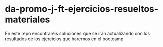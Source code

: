 # da-promo-j-ft-ejercicios-resueltos-materiales
En este repo encontraréis soluciones que se irán actualizando con los resultados de los ejercicios que haremos en el bootcamp
